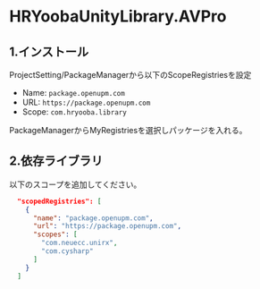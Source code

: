 # HRYoobaUnityLibrary.AVPro
## 1.インストール
ProjectSetting/PackageManagerから以下のScopeRegistriesを設定
- Name: `package.openupm.com`
- URL: `https://package.openupm.com`
- Scope: `com.hryooba.library`

PackageManagerからMyRegistriesを選択しパッケージを入れる。

## 2.依存ライブラリ
以下のスコープを追加してください。
```json
  "scopedRegistries": [
    {
      "name": "package.openupm.com",
      "url": "https://package.openupm.com",
      "scopes": [
        "com.neuecc.unirx",
        "com.cysharp"
      ]
    }
  ]
```


